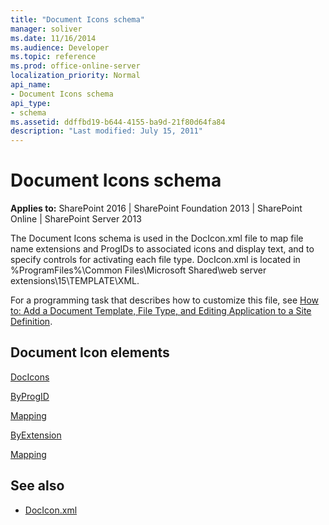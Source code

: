 ```yaml
---
title: "Document Icons schema"
manager: soliver
ms.date: 11/16/2014
ms.audience: Developer
ms.topic: reference
ms.prod: office-online-server
localization_priority: Normal
api_name:
- Document Icons schema
api_type:
- schema
ms.assetid: ddffbd19-b644-4155-ba9d-21f80d64fa84
description: "Last modified: July 15, 2011"
---
```


# Document Icons schema

**Applies to:** SharePoint 2016 | SharePoint Foundation 2013 | SharePoint Online | SharePoint Server 2013
  
The Document Icons schema is used in the DocIcon.xml file to map file name extensions and ProgIDs to associated icons and display text, and to specify controls for activating each file type. DocIcon.xml is located in %ProgramFiles%\Common Files\Microsoft Shared\web server extensions\15\TEMPLATE\XML.
  
For a programming task that describes how to customize this file, see [How to: Add a Document Template, File Type, and Editing Application to a Site Definition](http://msdn.microsoft.com/library/09503b28-df8c-4e22-b4f8-7272fd1dac2b%28Office.15%29.aspx). 
  
## Document Icon elements

[DocIcons](docicons-element-document-icons.md)
  
[ByProgID](byprogid-element-document-icons.md)
  
[Mapping](mapping-element-document-icons.md)
  
[ByExtension](byextension-element-document-icons.md)
  
[Mapping](mapping-element-document-icons.md)
  
## See also

- [DocIcon.xml](http://msdn.microsoft.com/library/ef6acad0-0a1a-457c-bc9b-ff1e368e59fb%28Office.15%29.aspx)

